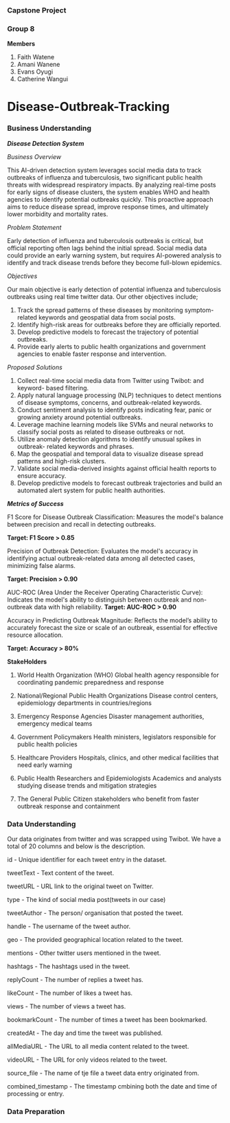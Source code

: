 ### Capstone Project
### Group 8

**Members**
1. Faith Watene
2. Amani Wanene
3. Evans Oyugi
4. Catherine Wangui
   
# Disease-Outbreak-Tracking

### Business Understanding

***Disease Detection System***

*Business Overview*

This AI-driven detection system leverages social media data to track outbreaks of influenza and tuberculosis, two significant public health threats with widespread respiratory impacts. By analyzing real-time posts for early signs of disease clusters, the system enables WHO and health agencies to identify potential outbreaks quickly. This proactive approach aims to reduce disease spread, improve response times, and ultimately lower morbidity and mortality rates.

*Problem Statement*

Early detection of influenza and tuberculosis outbreaks is critical, but official reporting often lags behind the initial spread. Social media data could provide an early warning system, but requires AI-powered analysis to identify and track disease trends before they become full-blown epidemics.

*Objectives*

Our main objective is early detection of potential influenza and tuberculosis outbreaks using real time twitter data. Our other objectives include;

1. Track the spread patterns of these diseases by monitoring symptom-related 
   keywords and geospatial data from social posts.  
2. Identify high-risk areas for outbreaks before they are officially reported.  
3. Develop predictive models to forecast the trajectory of potential outbreaks.  
4. Provide early alerts to public health organizations and government agencies to 
   enable faster response and intervention.

 *Proposed Solutions*
   
 1. Collect real-time social media data from Twitter using Twibot: and keyword- 
    based filtering.
2. Apply natural language processing (NLP) techniques to detect mentions of 
   disease symptoms, concerns, and outbreak-related keywords.
3. Conduct sentiment analysis to identify posts indicating fear, panic or growing 
   anxiety around potential outbreaks.
4. Leverage machine learning models like SVMs and neural networks to classify 
   social posts as related to disease outbreaks or not.
5. Utilize anomaly detection algorithms to identify unusual spikes in outbreak- 
   related keywords and phrases.
6. Map the geospatial and temporal data to visualize disease spread patterns and 
   high-risk clusters.
7. Validate social media-derived insights against official health reports to 
   ensure accuracy.
8. Develop predictive models to forecast outbreak trajectories and build an 
   automated alert system for public health authorities.

***Metrics of Success***

F1 Score for Disease Outbreak Classification: Measures the model's balance between precision and recall in detecting outbreaks.

**Target: F1 Score > 0.85**

Precision of Outbreak Detection: Evaluates the model's accuracy in identifying actual outbreak-related data among all detected cases, minimizing false alarms.

**Target: Precision > 0.90**

AUC-ROC (Area Under the Receiver Operating Characteristic Curve): Indicates the model's ability to distinguish between outbreak and non-outbreak data with high reliability.
**Target: AUC-ROC > 0.90**

Accuracy in Predicting Outbreak Magnitude: Reflects the model’s ability to accurately forecast the size or scale of an outbreak, essential for effective resource allocation.

**Target: Accuracy > 80%**

**StakeHolders**

1. World Health Organization (WHO)
  Global health agency responsible for coordinating pandemic preparedness and 
  response

2. National/Regional Public Health Organizations
  Disease control centers, epidemiology departments in countries/regions

3. Emergency Response Agencies
  Disaster management authorities, emergency medical teams

4. Government Policymakers
  Health ministers, legislators responsible for public health policies

5. Healthcare Providers
  Hospitals, clinics, and other medical facilities that need early warning

6. Public Health Researchers and Epidemiologists
  Academics and analysts studying disease trends and mitigation strategies

7. The General Public
  Citizen stakeholders who benefit from faster outbreak response and containment


### Data Understanding
Our data originates from twitter and was scrapped using Twibot. We have a total of 20 columns and below is the description.

id - Unique identifier for each tweet entry in the dataset.

tweetText - Text content of the tweet.

tweetURL - URL link to the original tweet on Twitter.

type - The kind of social media post(tweets in our case)

tweetAuthor - The person/ organisation that posted the tweet.

handle - The username of the tweet author.

geo - The provided geographical location related to the tweet.

mentions - Other twitter users mentioned in the tweet.

hashtags - The hashtags used in the tweet.

replyCount - The number of replies a tweet has.

likeCount - The number of likes a tweet has.

views - The number of views a tweet has.

bookmarkCount - The number of times a tweet has been bookmarked.

createdAt - The day and time the tweet was published.

allMediaURL - The URL to all media content related to the tweet.

videoURL - The URL for only videos related to the tweet.

source_file - The name of tje file a tweet data entry originated from.

combined_timestamp - The timestamp cmbining both the date and time of processing or entry.


### Data Preparation






















